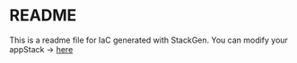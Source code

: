 # README
This is a readme file for IaC generated with StackGen.
You can modify your appStack -> [here](http://main.dev.stackgen.com/appstacks/1ef509d1-7afb-49e1-9bb0-eea84071af28)
